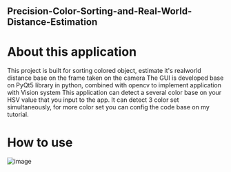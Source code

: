 ## Precision-Color-Sorting-and-Real-World-Distance-Estimation
# About this application
This project is built for sorting colored object, estimate it's realworld distance base on the frame taken on the camera
The GUI is developed base on PyQt5 library in python, combined with opencv to implement application with Vision system
This application can detect a several color base on your HSV value that you input to the app.
It can detect 3 color set simultaneously, for more color set you can config the code base on my tutorial.
# How to use
![image](https://github.com/phamhduc/Precision-Color-Sorting-and-Real-World-Distance-Estimation/assets/101264143/69b567db-a831-4e71-b87d-d3568d3b5eb3)




